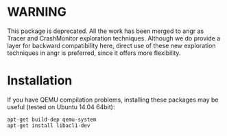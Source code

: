 # WARNING
This package is deprecated. All the work has been merged to angr as Tracer and
CrashMonitor exploration techniques. Although we do provide a layer for
backward compatibility here, direct use of these new exploration techniques in angr
is preferred, since it offers more flexibility.

# Installation
If you have QEMU compilation problems, installing these packages may be useful (tested on Ubuntu 14.04 64bit):

    apt-get build-dep qemu-system
    apt-get install libacl1-dev


